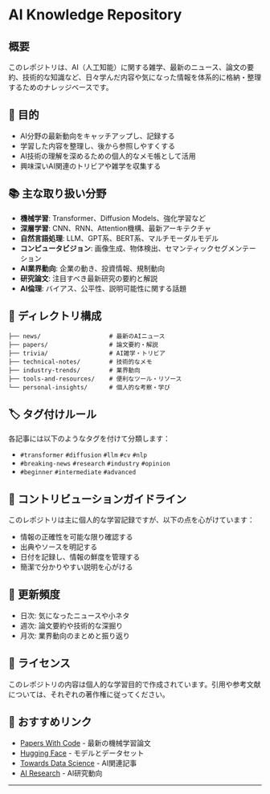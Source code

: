 # AI Knowledge Repository 

## 概要
このレポジトリは、AI（人工知能）に関する雑学、最新のニュース、論文の要約、技術的な知識など、日々学んだ内容や気になった情報を体系的に格納・整理するためのナレッジベースです。

## 🎯 目的
- AI分野の最新動向をキャッチアップし、記録する
- 学習した内容を整理し、後から参照しやすくする  
- AI技術の理解を深めるための個人的なメモ帳として活用
- 興味深いAI関連のトリビアや雑学を収集する

## 📚 主な取り扱い分野
- **機械学習**: Transformer、Diffusion Models、強化学習など
- **深層学習**: CNN、RNN、Attention機構、最新アーキテクチャ
- **自然言語処理**: LLM、GPT系、BERT系、マルチモーダルモデル
- **コンピュータビジョン**: 画像生成、物体検出、セマンティックセグメンテーション
- **AI業界動向**: 企業の動き、投資情報、規制動向
- **研究論文**: 注目すべき最新研究の要約と解説
- **AI倫理**: バイアス、公平性、説明可能性に関する話題

## 📁 ディレクトリ構成
```
├── news/                   # 最新のAIニュース
├── papers/                 # 論文要約・解説
├── trivia/                 # AI雑学・トリビア
├── technical-notes/        # 技術的なメモ
├── industry-trends/        # 業界動向
├── tools-and-resources/    # 便利なツール・リソース
└── personal-insights/      # 個人的な考察・学び
```

## 🏷️ タグ付けルール
各記事には以下のようなタグを付けて分類します：
- `#transformer` `#diffusion` `#llm` `#cv` `#nlp`
- `#breaking-news` `#research` `#industry` `#opinion`
- `#beginner` `#intermediate` `#advanced`

## 📝 コントリビューションガイドライン
このレポジトリは主に個人的な学習記録ですが、以下の点を心がけています：
- 情報の正確性を可能な限り確認する
- 出典やソースを明記する
- 日付を記録し、情報の鮮度を管理する
- 簡潔で分かりやすい説明を心がける

## 🔄 更新頻度
- 日次: 気になったニュースや小ネタ
- 週次: 論文要約や技術的な深掘り
- 月次: 業界動向のまとめと振り返り

## 📄 ライセンス
このレポジトリの内容は個人的な学習目的で作成されています。引用や参考文献については、それぞれの著作権に従ってください。

## 🌟 おすすめリンク
- [Papers With Code](https://paperswithcode.com/) - 最新の機械学習論文
- [Hugging Face](https://huggingface.co/) - モデルとデータセット
- [Towards Data Science](https://towardsdatascience.com/) - AI関連記事
- [AI Research](https://www.ai-research.org/) - AI研究動向

---